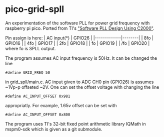 # pico-grid-spll

An experimentation of the software PLL for power grid frequency with raspberry pi pico. Ported from TI's ["Software PLL Design Using C2000"](https://www.ti.com/lit/pdf/sprabt3).

Pin assign is here:
| AC input(*) | GPIO26 |
|-------------|--------|
| 8fo         | GPIO16 |
| 4fo         | GPIO17 |
| 2fo         | GPIO18 |
|  fo         | GPIO19 |
| /fo         | GPIO20 |
where fo is SPLL output.

The program assumes AC input frequency is 50Hz. It can be changed the line
```
#define GRID_FREQ 50
```
in grid_spll/main.c.
AC input given to ADC CH0 pin (GPIO26) is assumes ~1Vp-p offseted ~2V.
One can set the offset voltage with changing the line
```
#define AC_INPUT_OFFSET 0x981
```
appropriatly. For example, 1.65v offset can be set with
```
#define AC_INPUT_OFFSET 0x800
```

The program uses TI's 32-bit fixed point arithmetic library IQMath in mspm0-sdk which is given as a git submodule.
